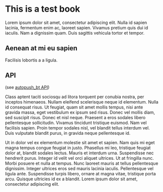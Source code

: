 # This is a test book

Lorem ipsum dolor sit amet, consectetur adipiscing elit. Nulla id sapien lacinia, fermentum enim ac, laoreet sapien. Vivamus pretium quis dui id iaculis. Nam a dignissim quam. Duis sagittis vehicula tortor et tempor.

## Aenean at mi eu sapien

 Facilisis lobortis a a ligula.

## API

(see [autopush_bt API](api/autopush_bt/index.html))

 Class aptent taciti sociosqu ad litora torquent per conubia nostra, per inceptos himenaeos. Nullam eleifend scelerisque neque id elementum. Nulla id consequat risus. Ut feugiat, quam sit amet mollis tempus, nisi ante gravida massa, eget vestibulum ex ipsum sed risus. Donec vel mollis diam, sed suscipit risus. Donec et nisl neque. Praesent a eros sodales libero pellentesque sollicitudin. Vivamus tincidunt tristique euismod. Nam vel facilisis sapien. Proin tempor sodales nisl, vel blandit tellus interdum vel. Duis vulputate blandit purus, in gravida neque pellentesque id.

Ut in dolor vel ex elementum molestie sit amet et sapien. Nam quis mi eget magna tempus congue feugiat in justo. Phasellus mi leo, tristique feugiat dolor at, blandit sodales lectus. Mauris et interdum urna. Suspendisse nec hendrerit purus. Integer id velit vel orci aliquet ultrices. Ut at fringilla nunc. Morbi posuere et nulla at tempus. Nunc laoreet mauris at tellus pellentesque dignissim. Integer ultrices eros sed mauris lacinia iaculis. Pellentesque vel ligula ante. Suspendisse turpis libero, ornare at magna vitae, tristique porta arcu. Quisque ultricies id ex a blandit. Lorem ipsum dolor sit amet, consectetur adipiscing elit.